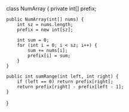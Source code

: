 


class NumArray {
    private int[] prefix;

    public NumArray(int[] nums) {
        int sz = nums.length;
        prefix = new int[sz];

        int sum = 0;
        for (int i = 0; i < sz; i++) {
            sum += nums[i];
            prefix[i] = sum;
        }
    }

    public int sumRange(int left, int right) {
        if (left == 0) return prefix[right];
        return prefix[right] - prefix[left - 1];
    }
}
